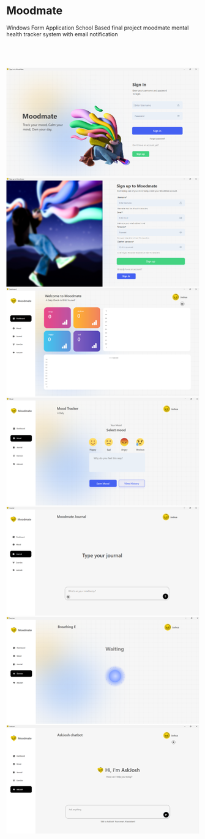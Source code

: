 # Moodmate
Windows Form Application School Based final project moodmate mental health tracker system with email notification

 

<br>
<br>
<br>

 


![Step 1](one.png)
![Step 1](two.png)
![Step 1](three.png)
![Step 1](four.png)
![Step 1](five.png)
![Step 1](six.png)
![Step 1](seven.png)

